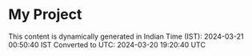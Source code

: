 # My Project

This content is dynamically generated in Indian Time (IST): 2024-03-21 00:50:40 IST
Converted to UTC: 2024-03-20 19:20:40 UTC
